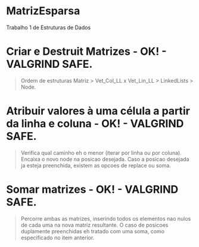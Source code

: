 # MatrizEsparsa
Trabalho 1 de Estruturas de Dados

# Criar e Destruit Matrizes - OK! - VALGRIND SAFE.
> Ordem de estruturas Matriz > Vet_Col_LL x Vet_Lin_LL > LinkedLists > Node.

# Atribuir valores à uma célula a partir da linha e coluna - OK! - VALGRIND SAFE.
> Verifica qual caminho eh o menor (iterar por linha ou por coluna).
> Encaixa o novo node na posicao desejada.
> Caso a posicao desejada ja esteja preenchida, existem as opcoes de replace ou soma.

# Somar matrizes - OK! - VALGRIND SAFE.
> Percorre ambas as matrizes, inserindo todos os elementos nao nulos de cada uma na nova matriz resultante.
> O caso de posicoes duplamente preenchidas eh tratado com uma soma, como especificado no item anterior.

